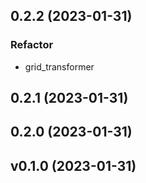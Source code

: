 ## 0.2.2 (2023-01-31)

### Refactor

- grid_transformer

## 0.2.1 (2023-01-31)

## 0.2.0 (2023-01-31)

## v0.1.0 (2023-01-31)
